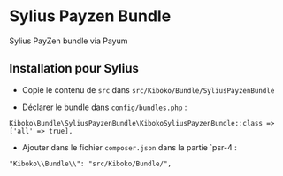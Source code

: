 Sylius Payzen Bundle
===========

Sylius PayZen bundle via Payum


## Installation pour Sylius

* Copie le contenu de `src` dans `src/Kiboko/Bundle/SyliusPayzenBundle`

* Déclarer le bundle dans `config/bundles.php` :

```
Kiboko\Bundle\SyliusPayzenBundle\KibokoSyliusPayzenBundle::class => ['all' => true],
```

 
* Ajouter dans le fichier `composer.json` dans la partie `psr-4 :
```
"Kiboko\\Bundle\\": "src/Kiboko/Bundle/",
```